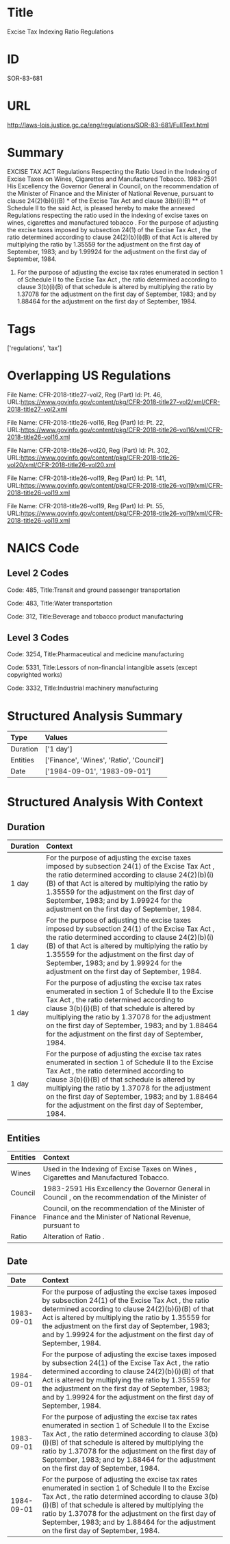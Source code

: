 # Title
Excise Tax Indexing Ratio Regulations


# ID
SOR-83-681

# URL
http://laws-lois.justice.gc.ca/eng/regulations/SOR-83-681/FullText.html


# Summary
EXCISE TAX ACT Regulations Respecting the Ratio Used in the Indexing of Excise Taxes on Wines, Cigarettes and Manufactured Tobacco.
1983-2591 His Excellency the Governor General in Council, on the recommendation of the Minister of Finance and the Minister of National Revenue, pursuant to clause 24(2)(b)(i)(B) *  of the  Excise Tax Act  and clause 3(b)(i)(B) **  of Schedule II to the said Act, is pleased hereby to make the annexed  Regulations respecting the ratio used in the indexing of excise taxes on wines, cigarettes and manufactured tobacco .
For the purpose of adjusting the excise taxes imposed by subsection 24(1) of the  Excise Tax Act , the ratio determined according to clause 24(2)(b)(i)(B) of that Act is altered by multiplying the ratio by 1.35559 for the adjustment on the first day of September, 1983; and by 1.99924 for the adjustment on the first day of September, 1984.
1. For the purpose of adjusting the excise tax rates enumerated in section 1 of Schedule II to the  Excise Tax Act , the ratio determined according to clause 3(b)(i)(B) of that schedule is altered by multiplying the ratio by 1.37078 for the adjustment on the first day of September, 1983; and by 1.88464 for the adjustment on the first day of September, 1984.


# Tags
['regulations', 'tax']


# Overlapping US Regulations
File Name: CFR-2018-title27-vol2, Reg (Part) Id: Pt. 46, URL:https://www.govinfo.gov/content/pkg/CFR-2018-title27-vol2/xml/CFR-2018-title27-vol2.xml

File Name: CFR-2018-title26-vol16, Reg (Part) Id: Pt. 22, URL:https://www.govinfo.gov/content/pkg/CFR-2018-title26-vol16/xml/CFR-2018-title26-vol16.xml

File Name: CFR-2018-title26-vol20, Reg (Part) Id: Pt. 302, URL:https://www.govinfo.gov/content/pkg/CFR-2018-title26-vol20/xml/CFR-2018-title26-vol20.xml

File Name: CFR-2018-title26-vol19, Reg (Part) Id: Pt. 141, URL:https://www.govinfo.gov/content/pkg/CFR-2018-title26-vol19/xml/CFR-2018-title26-vol19.xml

File Name: CFR-2018-title26-vol19, Reg (Part) Id: Pt. 55, URL:https://www.govinfo.gov/content/pkg/CFR-2018-title26-vol19/xml/CFR-2018-title26-vol19.xml




# NAICS Code
## Level 2 Codes
Code: 485, Title:Transit and ground passenger transportation

Code: 483, Title:Water transportation

Code: 312, Title:Beverage and tobacco product manufacturing




## Level 3 Codes
Code: 3254, Title:Pharmaceutical and medicine manufacturing

Code: 5331, Title:Lessors of non-financial intangible assets (except copyrighted works)

Code: 3332, Title:Industrial machinery manufacturing







# Structured Analysis Summary
| Type     | Values                                   |
|:---------|:-----------------------------------------|
| Duration | ['1 day']                                |
| Entities | ['Finance', 'Wines', 'Ratio', 'Council'] |
| Date     | ['1984-09-01', '1983-09-01']             |


# Structured Analysis With Context
 


## Duration
| Duration   | Context                                                                                                                                                                                                                                                                                                                                                              |
|:-----------|:---------------------------------------------------------------------------------------------------------------------------------------------------------------------------------------------------------------------------------------------------------------------------------------------------------------------------------------------------------------------|
| 1 day      | For the purpose of adjusting the excise taxes imposed by subsection 24(1) of the  Excise Tax Act , the ratio determined according to clause 24(2)(b)(i)(B) of that Act is altered by multiplying the ratio by 1.35559 for the adjustment on the first day of September, 1983; and by 1.99924 for the adjustment on the first day of September, 1984.                 |
| 1 day      | For the purpose of adjusting the excise taxes imposed by subsection 24(1) of the  Excise Tax Act , the ratio determined according to clause 24(2)(b)(i)(B) of that Act is altered by multiplying the ratio by 1.35559 for the adjustment on the first day of September, 1983; and by 1.99924 for the adjustment on the first day of September, 1984.                 |
| 1 day      | For the purpose of adjusting the excise tax rates enumerated in section 1 of Schedule II to the  Excise Tax Act , the ratio determined according to clause 3(b)(i)(B) of that schedule is altered by multiplying the ratio by 1.37078 for the adjustment on the first day of September, 1983; and by 1.88464 for the adjustment on the first day of September, 1984. |
| 1 day      | For the purpose of adjusting the excise tax rates enumerated in section 1 of Schedule II to the  Excise Tax Act , the ratio determined according to clause 3(b)(i)(B) of that schedule is altered by multiplying the ratio by 1.37078 for the adjustment on the first day of September, 1983; and by 1.88464 for the adjustment on the first day of September, 1984. |


## Entities
| Entities   | Context                                                                                                     |
|:-----------|:------------------------------------------------------------------------------------------------------------|
| Wines      | Used in the Indexing of Excise Taxes on Wines , Cigarettes and Manufactured Tobacco.                        |
| Council    | 1983-2591 His Excellency the Governor General in  Council , on the recommendation of the Minister of        |
| Finance    | Council, on the recommendation of the Minister of Finance and the Minister of National Revenue, pursuant to |
| Ratio      | Alteration of  Ratio .                                                                                      |


## Date
| Date       | Context                                                                                                                                                                                                                                                                                                                                                              |
|:-----------|:---------------------------------------------------------------------------------------------------------------------------------------------------------------------------------------------------------------------------------------------------------------------------------------------------------------------------------------------------------------------|
| 1983-09-01 | For the purpose of adjusting the excise taxes imposed by subsection 24(1) of the  Excise Tax Act , the ratio determined according to clause 24(2)(b)(i)(B) of that Act is altered by multiplying the ratio by 1.35559 for the adjustment on the first day of September, 1983; and by 1.99924 for the adjustment on the first day of September, 1984.                 |
| 1984-09-01 | For the purpose of adjusting the excise taxes imposed by subsection 24(1) of the  Excise Tax Act , the ratio determined according to clause 24(2)(b)(i)(B) of that Act is altered by multiplying the ratio by 1.35559 for the adjustment on the first day of September, 1983; and by 1.99924 for the adjustment on the first day of September, 1984.                 |
| 1983-09-01 | For the purpose of adjusting the excise tax rates enumerated in section 1 of Schedule II to the  Excise Tax Act , the ratio determined according to clause 3(b)(i)(B) of that schedule is altered by multiplying the ratio by 1.37078 for the adjustment on the first day of September, 1983; and by 1.88464 for the adjustment on the first day of September, 1984. |
| 1984-09-01 | For the purpose of adjusting the excise tax rates enumerated in section 1 of Schedule II to the  Excise Tax Act , the ratio determined according to clause 3(b)(i)(B) of that schedule is altered by multiplying the ratio by 1.37078 for the adjustment on the first day of September, 1983; and by 1.88464 for the adjustment on the first day of September, 1984. |


